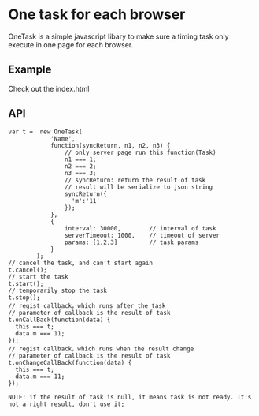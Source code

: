 One task for each browser
===========================

OneTask is a simple javascript libary to make sure a timing task only execute in one page for each browser.

Example
---------------

Check out the index.html

API
--------------

    var t =  new OneTask(
                'Name',
                function(syncReturn, n1, n2, n3) {
                    // only server page run this function(Task)
                    n1 === 1;
                    n2 === 2;
                    n3 === 3;
                    // syncReturn: return the result of task
                    // result will be serialize to json string
                    syncReturn({
                      'm':'11'
                    });
                },
                {
                    interval: 30000,        // interval of task
                    serverTimeout: 1000,    // timeout of server
                    params: [1,2,3]         // task params
                }
            );
    // cancel the task, and can't start again
    t.cancel();
    // start the task
    t.start();
    // temporarily stop the task
    t.stop();
    // regist callback，which runs after the task
    // parameter of callback is the result of task
    t.onCallBack(function(data) {
      this === t;
      data.m === 11;
    });
    // regist callback，which runs when the result change
    // parameter of callback is the result of task
    t.onChangeCallBack(function(data) {
      this === t;
      data.m === 11;
    });

    NOTE: if the result of task is null, it means task is not ready. It's not a right result, don't use it;
